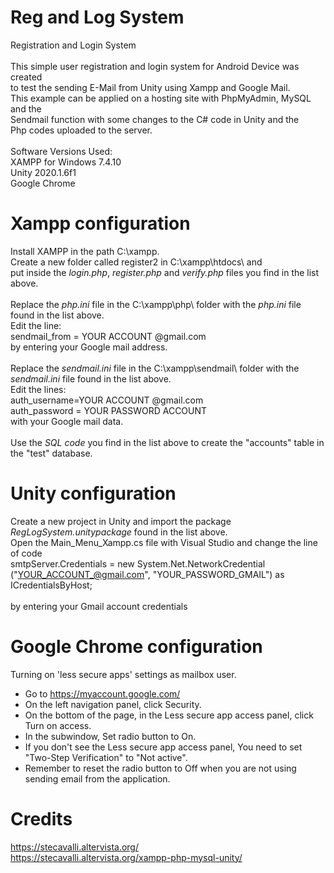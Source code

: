# Reg and Log System
Registration and Login System
 <br>
 <br>
This simple user registration and login system for Android Device was created
 <br>
to test the sending E-Mail from Unity using Xampp and Google Mail.
 <br>
This example can be applied on a hosting site with PhpMyAdmin, MySQL and the
 <br>
Sendmail function with some changes to the C# code in Unity and the
 <br>
Php codes uploaded to the server.
 <br>
 <br>
Software Versions Used:
 <br>
XAMPP for Windows 7.4.10
 <br>
Unity 2020.1.6f1
 <br>
Google Chrome
# Xampp configuration
Install XAMPP in the path C:\xampp.
 <br>
Create a new folder called register2 in C:\xampp\htdocs\ and
 <br>
put inside the <i>login.php</i>, <i>register.php</i> and <i>verify.php</i> files you find in the list above.
 <br>
 <br>
Replace the <i>php.ini</i> file in the C:\xampp\php\ folder with the <i>php.ini</i> file found in the list above.
 <br>
Edit the line:
 <br>
sendmail_from = YOUR ACCOUNT @gmail.com
 <br>
by entering your Google mail address.
 <br>
 <br>
Replace the <i>sendmail.ini</i> file in the C:\xampp\sendmail\ folder with the <i>sendmail.ini</i> file found in the list above.
 <br>
Edit the lines:
 <br>
auth_username=YOUR ACCOUNT @gmail.com
 <br>
auth_password = YOUR PASSWORD ACCOUNT
 <br>
with your Google mail data.
 <br>
 <br>
Use the <i>SQL code</i> you find in the list above to create the "accounts" table in the "test" database.
 # Unity configuration
Create a new project in Unity and import the package <i>RegLogSystem.unitypackage</i> found in the list above.
<br>
Open the Main_Menu_Xampp.cs file with Visual Studio and change the line of code 
<br>
smtpServer.Credentials = new System.Net.NetworkCredential ("YOUR_ACCOUNT_@gmail.com", "YOUR_PASSWORD_GMAIL") as ICredentialsByHost; 
 <br>
 <br>
by entering your Gmail account credentials
 # Google Chrome configuration
Turning on 'less secure apps' settings as mailbox user.
 <br>
- Go to https://myaccount.google.com/
- On the left navigation panel, click Security.
- On the bottom of the page, in the Less secure app access panel, click Turn on access.
- In the subwindow, Set radio button to On.
- If you don't see the Less secure app access panel, You need to set "Two-Step Verification" to "Not active".
- Remember to reset the radio button to Off when you are not using sending email from the application.
 # Credits
https://stecavalli.altervista.org/
 <br>
https://stecavalli.altervista.org/xampp-php-mysql-unity/
